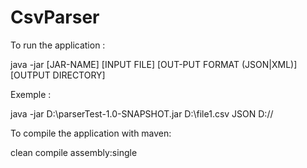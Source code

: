 # CsvParser

To run the application :

java -jar [JAR-NAME] [INPUT FILE] [OUT-PUT FORMAT (JSON|XML)] [OUTPUT DIRECTORY]

Exemple : 

java -jar D:\parserTest-1.0-SNAPSHOT.jar D:\file1.csv JSON D://

To compile the application with maven:

clean compile assembly:single

